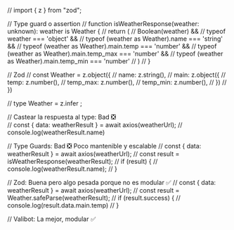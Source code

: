 // import { z } from "zod";

// Type guard o assertion
// function isWeatherResponse(weather: unknown): weather is Weather {
//   return (
//     Boolean(weather) &&
//     typeof weather === 'object' &&
//     typeof (weather as Weather).name === 'string' &&
//     typeof (weather as Weather).main.temp === 'number' &&
//     typeof (weather as Weather).main.temp_max === 'number' &&
//     typeof (weather as Weather).main.temp_min === 'number'
//   )
// }

// Zod
// const Weather = z.object({
//   name: z.string(),
//   main: z.object({
//     temp: z.number(),
//     temp_max: z.number(),
//     temp_min: z.number(),
//   })
// })

// type Weather = z.infer <typeof Weather>;

// Castear la respuesta al type: Bad ❎                                                    
// const { data: weatherResult } = await axios<Weather>(weatherUrl);
// console.log(weatherResult.name)

// Type Guards: Bad ❎  Poco mantenible y escalable
// const { data: weatherResult } = await axios(weatherUrl);
// const result = isWeatherResponse(weatherResult);
// if (result) {
//   console.log(weatherResult.name);
// }

// Zod: Buena pero algo pesada porque no es modular ✅
// const { data: weatherResult } = await axios(weatherUrl);
// const result = Weather.safeParse(weatherResult);
// if (result.success) {
//   console.log(result.data.main.temp)
// }

// Valibot: La mejor, modular ✅
